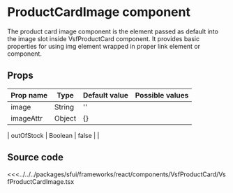 # ProductCardImage component

The product card image component is the element passed as default into the image slot inside VsfProductCard component. It provides basic properties for using img element wrapped in proper link element or component.   

## Props


| Prop name    | Type     | Default value | Possible values                        |
| ------------ | -------- | ------------- | -------------------------------------- |
| image         | String   | ''            |                                        |
| imageAttr           | Object   | {}            |                                        |

| outOfStock    | Boolean   | false           |                                        |


## Source code



<<<../../../packages/sfui/frameworks/react/components/VsfProductCard/VsfProductCardImage.tsx
